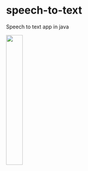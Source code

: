 # speech-to-text
Speech to text app in java

<img src="https://user-images.githubusercontent.com/126293004/223840760-03315b9f-2cd6-433e-a86d-5653e19ad866.jpg" width=30% height=30%>
